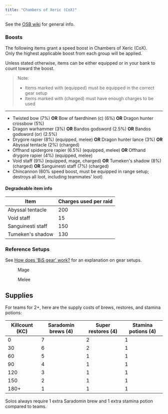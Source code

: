 ```yaml
---
title: "Chambers of Xeric (CoX)"
---
```


See the [OSB wiki](https://wiki.oldschool.gg/osb/raids/cox/) for general info.

### Boosts

The following items grant a speed boost in Chambers of Xeric (CoX).  
Only the highest applicable boost from each group will be applied.

Unless stated otherwise, items can be either equipped or in your bank to count toward the boost.

> Note:
>
> - Items marked with (equipped) must be equipped in the correct gear setup
> - Items marked with (charged) must have enough charges to be used

---

- Twisted bow (7%) **OR** Bow of faerdhinen (c) (6%) **OR** Dragon hunter crossbow (5%)
- Dragon warhammer (3%) **OR** Bandos godsword (2.5%) **OR** Bandos godsword (or) (2.5%)
- Drygore rapier (8%) (equipped, melee) **OR** Dragon hunter lance (3%) **OR** Abyssal tentacle (2%) (charged)
- Offhand spidergore rapier (6.5%) (equipped, melee) **OR** Offhand drygore rapier (4%) (equipped, melee)
- Void staff (9%) (equipped, mage, charged) **OR** Tumeken's shadow (8%) (charged) **OR** Sanguinesti staff (7%) (charged)
- Chincannon (60% speed boost, must be equipped in range setup; destroys all loot, including teammates' loot)

#### Degradeable item info

| Item              | Charges used per raid |
| ----------------- | --------------------- |
| Abyssal tentacle  | 200                   |
| Void staff        | 15                    |
| Sanguinesti staff | 150                   |
| Tumeken's shadow  | 130                   |

### Reference Setups

See [How does 'BiS gear' work?](https://wiki.oldschool.gg/bso/monsters/raids/readme/#how-does-bis-gear-work) for an explanation on gear setups.

<figure><figcaption>Mage</figcaption></figure>

<figure><figcaption>Melee</figcaption></figure>

## Supplies

For teams for 2+, here are the supply costs of brews, restores, and stamina potions:

| Killcount (KC) | Saradomin brews (4) | Super restores (4) | Stamina potions (4) |
| -------------- | ------------------- | ------------------ | ------------------- |
| 0              | 7                   | 2                  | 1                   |
| 30             | 6                   | 2                  | 1                   |
| 60             | 5                   | 1                  | 1                   |
| 90             | 4                   | 1                  | 1                   |
| 120            | 3                   | 1                  | 1                   |
| 150            | 2                   | 1                  | 1                   |
| 180+           | 1                   | 1                  | 1                   |

Solos always require 1 extra Saradomin brew and 1 extra stamina potion compared to teams.

